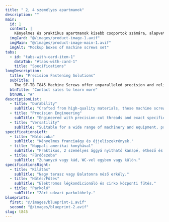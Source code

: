 ```yaml
---
title: " 2, 4 személyes apartmanok"
description: ""
main:
  id: 1
  content: |
    Kényelmes és praktikus apartmanok kisebb csoportok számára, alapvető felszereltséggel és csodálatos kilátással.
  imgCard: "@/images/product-image-1.avif"
  imgMain: "@/images/product-image-main-1.avif"
  imgAlt: "Mockup boxes of machine screws set"
tabs:
  - id: "tabs-with-card-item-1"
    dataTab: "#tabs-with-card-1"
    title: "Specifications"
longDescription:
  title: "Precision Fastening Solutions"
  subTitle: |
    The SF-TB T845 Machine Screws offer unparalleled precision and reliability for industrial applications, ensuring seamless operation and longevity for your machinery and equipment.
  btnTitle: "Contact sales to learn more"
  btnURL: "#"
descriptionList:
  - title: "Durability"
    subTitle: "Crafted from high-quality materials, these machine screws are built to withstand the rigors of industrial environments."
  - title: "Precision Engineering"
    subTitle: "Engineered with precision-cut threads and exact specifications, ensuring a tight and secure fit for every application."
  - title: "Versatility"
    subTitle: "Suitable for a wide range of machinery and equipment, providing versatile fastening solutions for various industrial needs."
specificationsLeft:
  - title: "Hálószoba"
    subTitle: "Kényelmes franciaágy és éjjeliszekrények."
  - title: "Nappali amerikai konyhával"
    subTitle: "Praktikus, 2 személyes ággyá nyitható kanapé, étkező és alapfelszerelt konyha."
  - title: "Fürdőszoba"
    subTitle: "Zuhanyzó vagy kád, WC-vel egyben vagy külön."
specificationsRight:
  - title: "Kilátás"
    subTitle: "Nagy terasz vagy Balatonra néző erkély."
  - title: "Hűtés/Fűtés"
    subTitle: "Elektromos légkondicionáló és cirko központi fűtés."
  - title: "Parkoló"
    subTitle: "Zárt udvari parkolóhely."
blueprints:
  first: "@/images/blueprint-1.avif"
  second: "@/images/blueprint-2.avif"
slug: t845    
---
```

